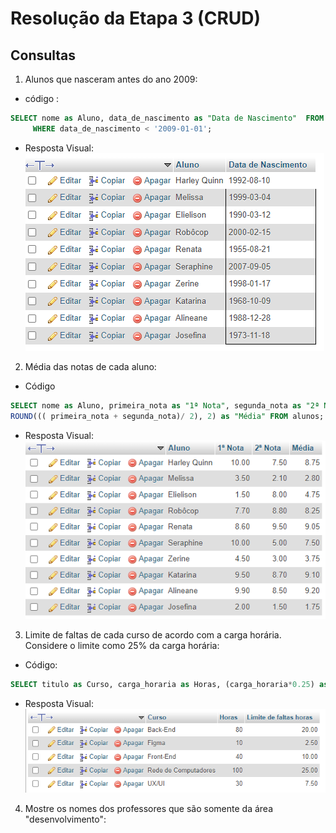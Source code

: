 # Resolução da Etapa 3 (CRUD)

## Consultas

1) Alunos que nasceram antes do ano 2009:
- código :
```sql
SELECT nome as Aluno, data_de_nascimento as "Data de Nascimento"  FROM alunos
     WHERE data_de_nascimento < '2009-01-01';
``` 
- Resposta Visual: <br>
![alunos que nasceram antes do ano 2009](/img/1_data_de_nascimento_menor_que_2009.png)


2) Média das notas de cada aluno:

- Código
```sql
SELECT nome as Aluno, primeira_nota as "1ª Nota", segunda_nota as "2ª Nota",
ROUND((( primeira_nota + segunda_nota)/ 2), 2) as "Média" FROM alunos;
```

- Resposta Visual: <br>
![Tabela com a Média dos Alunos](/img/media_dos_alunos.png)

3) Limite de faltas de cada curso de acordo com a carga horária. Considere o limite como 25% da carga horária:

- Código:
```sql
SELECT titulo as Curso, carga_horaria as Horas, (carga_horaria*0.25) as "Limite de faltas horas" FROM cursos ORDER BY titulo ;
```
- Resposta Visual: <br>
![Tabela com o Limite de Falta dos Alunos](/img/limite_de_falta.png)

4)  Mostre os nomes dos professores que são somente da área "desenvolvimento":

```sql

```